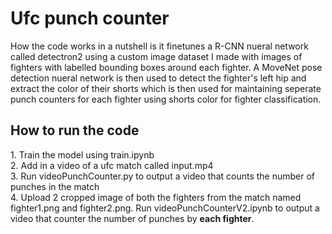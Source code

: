 <h1>Ufc punch counter</h1>
How the code works in a nutshell is it finetunes a R-CNN nueral network called detectron2 using a custom image dataset I made with images of fighters with labelled bounding boxes around each fighter.
A MoveNet pose detection nueral network is then used to detect the fighter's left hip and extract the color of their shorts which is then used for maintaining seperate punch counters for each fighter using shorts color for fighter classification.

<h2>How to run the code</h2>
1. Train the model using train.ipynb <br>
2. Add in a video of a ufc match called input.mp4 <br>
3. Run videoPunchCounter.py to output a video that counts the number of punches in the match <br>
4. Upload 2 cropped image of both the fighters from the match named fighter1.png and fighter2.png. Run videoPunchCounterV2.ipynb to output a video that counter the number of punches by <b>each fighter</b>.  <br>
